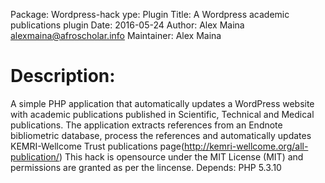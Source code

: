 Package: Wordpress-hack
ype: Plugin
Title: A Wordpress academic publications plugin
Date: 2016-05-24
Author: Alex Maina <alexmaina@afroscholar.info>
Maintainer: Alex Maina
# Description: 
A simple PHP application that automatically updates a WordPress website with academic publications published in Scientific, Technical and Medical publications.
The application extracts references from an Endnote bibliometric database, process the references and automatically updates KEMRI-Wellcome Trust publications page(http://kemri-wellcome.org/all-publication/)
This hack is opensource under the MIT License (MIT) and permissions are granted as per the lincense.
Depends: PHP 5.3.10
